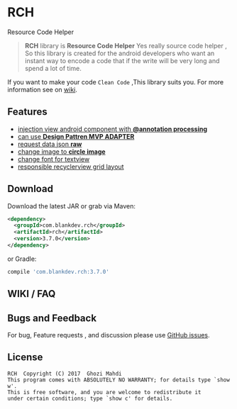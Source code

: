 # RCH
Resource Code Helper

> **RCH** library is **Resource Code Helper** Yes really source code helper , So this library is created for the android developers who want an instant way to encode a code that if the write will be very long and spend a lot of time.

If you want to make your code `Clean Code` ,This library suits you. For more information see on [wiki][1].

## Features

- [injection view android component with **@annotation processing**][2] 
- [can use **Design Pattren MVP ADAPTER**][4]
- [request data json **raw**][5]
- [change image to **circle image**][3]
- [change font for textview][7]
- [responsible recyclerview grid layout][6]

Download
--------

Download the latest JAR or grab via Maven:
```xml
<dependency>
  <groupId>com.blankdev.rch</groupId>
  <artifactId>rch</artifactId>
  <version>3.7.0</version>
</dependency>
```
or Gradle:
```groovy
compile 'com.blankdev.rch:3.7.0'
```

WIKI / FAQ
----------

Bugs and Feedback
-----------------

For bug, Feature requests , and discussion please use [GitHub issues][0].

License
-------

    RCH  Copyright (C) 2017  Ghozi Mahdi
    This program comes with ABSOLUTELY NO WARRANTY; for details type `show w'.
    This is free software, and you are welcome to redistribute it
    under certain conditions; type `show c' for details.

[0]: https://github.com/ghozimahdi/RCH/issues
[1]: https://github.com/ghozimahdi/RCH/wiki

[2]: https://github.com/ghozimahdi/RCH/wiki/Injection-view-android-component-with-annotation-processing
[3]: https://github.com/ghozimahdi/RCH/wiki/circle-image
[4]: https://github.com/ghozimahdi/RCH/wiki/mvp-adapter
[5]: https://github.com/ghozimahdi/RCH/wiki/json-raw
[6]: https://github.com/ghozimahdi/RCH/wiki/responsible-recyclerview-grid-layout

[7]: https://github.com/ghozimahdi/RCH

